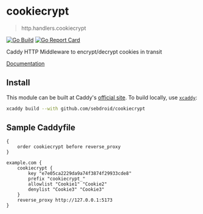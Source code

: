 # cookiecrypt
> http.handlers.cookiecrypt

[![Go Build](https://github.com/sebdroid/cookiecrypt/actions/workflows/go.yml/badge.svg)](https://github.com/sebdroid/cookiecrypt/actions/workflows/go.yml) [![Go Report Card](https://goreportcard.com/badge/github.com/sebdroid/cookiecrypt)](https://goreportcard.com/report/github.com/sebdroid/cookiecrypt)

Caddy HTTP Middleware to encrypt/decrypt cookies in transit

[Documentation](https://caddyserver.com/docs/modules/http.handlers.cookiecrypt)

## Install

This module can be built at Caddy's [official site](https://caddyserver.com/download?package=github.com%2Fsebdroid%2Fcookiecrypt).
To build locally, use [`xcaddy`](https://github.com/caddyserver/xcaddy):

```bash
xcaddy build --with github.com/sebdroid/cookiecrypt
```

## Sample Caddyfile

```Caddyfile
{
	order cookiecrypt before reverse_proxy
}

example.com {
	cookiecrypt {
		key "e7e05ca2229da9a74f3874f29933cde8"
		prefix "cookiecrypt_"
		allowlist "Cookie1" "Cookie2"
		denylist "Cookie3" "Cookie3"
	}
	reverse_proxy http://127.0.0.1:5173
}
```
